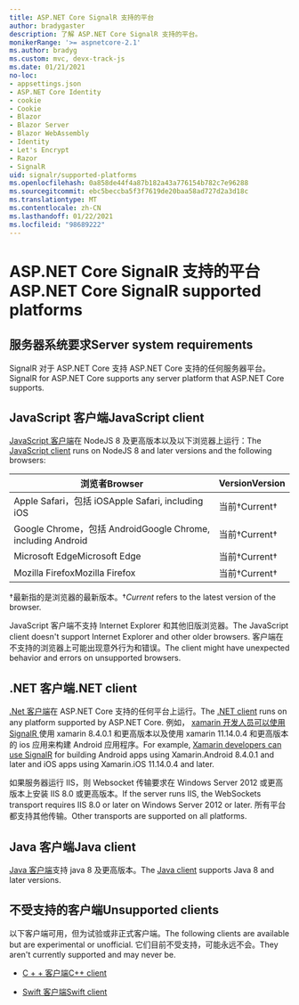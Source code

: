 ```yaml
---
title: ASP.NET Core SignalR 支持的平台
author: bradygaster
description: 了解 ASP.NET Core SignalR 支持的平台。
monikerRange: '>= aspnetcore-2.1'
ms.author: bradyg
ms.custom: mvc, devx-track-js
ms.date: 01/21/2021
no-loc:
- appsettings.json
- ASP.NET Core Identity
- cookie
- Cookie
- Blazor
- Blazor Server
- Blazor WebAssembly
- Identity
- Let's Encrypt
- Razor
- SignalR
uid: signalr/supported-platforms
ms.openlocfilehash: 0a858de44f4a87b182a43a776154b782c7e96288
ms.sourcegitcommit: ebc5beccba5f3f7619de20baa58ad727d2a3d18c
ms.translationtype: MT
ms.contentlocale: zh-CN
ms.lasthandoff: 01/22/2021
ms.locfileid: "98689222"
---
```

# <a name="aspnet-core-no-locsignalr-supported-platforms"></a><span data-ttu-id="0bf60-103">ASP.NET Core SignalR 支持的平台</span><span class="sxs-lookup"><span data-stu-id="0bf60-103">ASP.NET Core SignalR supported platforms</span></span>

## <a name="server-system-requirements"></a><span data-ttu-id="0bf60-104">服务器系统要求</span><span class="sxs-lookup"><span data-stu-id="0bf60-104">Server system requirements</span></span>

<span data-ttu-id="0bf60-105">SignalR 对于 ASP.NET Core 支持 ASP.NET Core 支持的任何服务器平台。</span><span class="sxs-lookup"><span data-stu-id="0bf60-105">SignalR for ASP.NET Core supports any server platform that ASP.NET Core supports.</span></span>

## <a name="javascript-client"></a><span data-ttu-id="0bf60-106">JavaScript 客户端</span><span class="sxs-lookup"><span data-stu-id="0bf60-106">JavaScript client</span></span>

<span data-ttu-id="0bf60-107">[JavaScript 客户端](xref:signalr/javascript-client)在 NodeJS 8 及更高版本以及以下浏览器上运行：</span><span class="sxs-lookup"><span data-stu-id="0bf60-107">The [JavaScript client](xref:signalr/javascript-client) runs on NodeJS 8 and later versions and the following browsers:</span></span>

| <span data-ttu-id="0bf60-108">浏览者</span><span class="sxs-lookup"><span data-stu-id="0bf60-108">Browser</span></span>                          | <span data-ttu-id="0bf60-109">Version</span><span class="sxs-lookup"><span data-stu-id="0bf60-109">Version</span></span>         |
| -------------------------------- | --------------- |
| <span data-ttu-id="0bf60-110">Apple Safari，包括 iOS</span><span class="sxs-lookup"><span data-stu-id="0bf60-110">Apple Safari, including iOS</span></span>      | <span data-ttu-id="0bf60-111">当前&dagger;</span><span class="sxs-lookup"><span data-stu-id="0bf60-111">Current&dagger;</span></span> |
| <span data-ttu-id="0bf60-112">Google Chrome，包括 Android</span><span class="sxs-lookup"><span data-stu-id="0bf60-112">Google Chrome, including Android</span></span> | <span data-ttu-id="0bf60-113">当前&dagger;</span><span class="sxs-lookup"><span data-stu-id="0bf60-113">Current&dagger;</span></span> |
| <span data-ttu-id="0bf60-114">Microsoft Edge</span><span class="sxs-lookup"><span data-stu-id="0bf60-114">Microsoft Edge</span></span>                   | <span data-ttu-id="0bf60-115">当前&dagger;</span><span class="sxs-lookup"><span data-stu-id="0bf60-115">Current&dagger;</span></span> |
| <span data-ttu-id="0bf60-116">Mozilla Firefox</span><span class="sxs-lookup"><span data-stu-id="0bf60-116">Mozilla Firefox</span></span>                  | <span data-ttu-id="0bf60-117">当前&dagger;</span><span class="sxs-lookup"><span data-stu-id="0bf60-117">Current&dagger;</span></span> |

<span data-ttu-id="0bf60-118">&dagger;最新指的是浏览器的最新版本。</span><span class="sxs-lookup"><span data-stu-id="0bf60-118">&dagger;*Current* refers to the latest version of the browser.</span></span>

<span data-ttu-id="0bf60-119">JavaScript 客户端不支持 Internet Explorer 和其他旧版浏览器。</span><span class="sxs-lookup"><span data-stu-id="0bf60-119">The JavaScript client doesn't support Internet Explorer and other older browsers.</span></span> <span data-ttu-id="0bf60-120">客户端在不支持的浏览器上可能出现意外行为和错误。</span><span class="sxs-lookup"><span data-stu-id="0bf60-120">The client might have unexpected behavior and errors on unsupported browsers.</span></span>

## <a name="net-client"></a><span data-ttu-id="0bf60-121">.NET 客户端</span><span class="sxs-lookup"><span data-stu-id="0bf60-121">.NET client</span></span>

<span data-ttu-id="0bf60-122">[.Net 客户端](xref:signalr/dotnet-client)在 ASP.NET Core 支持的任何平台上运行。</span><span class="sxs-lookup"><span data-stu-id="0bf60-122">The [.NET client](xref:signalr/dotnet-client) runs on any platform supported by ASP.NET Core.</span></span> <span data-ttu-id="0bf60-123">例如， [xamarin 开发人员可以使用 SignalR ](https://github.com/aspnet/Announcements/issues/305)使用 xamarin 8.4.0.1 和更高版本以及使用 xamarin 11.14.0.4 和更高版本的 ios 应用来构建 Android 应用程序。</span><span class="sxs-lookup"><span data-stu-id="0bf60-123">For example, [Xamarin developers can use SignalR](https://github.com/aspnet/Announcements/issues/305) for building Android apps using Xamarin.Android 8.4.0.1 and later and iOS apps using Xamarin.iOS 11.14.0.4 and later.</span></span>

<span data-ttu-id="0bf60-124">如果服务器运行 IIS，则 Websocket 传输要求在 Windows Server 2012 或更高版本上安装 IIS 8.0 或更高版本。</span><span class="sxs-lookup"><span data-stu-id="0bf60-124">If the server runs IIS, the WebSockets transport requires IIS 8.0 or later on Windows Server 2012 or later.</span></span> <span data-ttu-id="0bf60-125">所有平台都支持其他传输。</span><span class="sxs-lookup"><span data-stu-id="0bf60-125">Other transports are supported on all platforms.</span></span>

## <a name="java-client"></a><span data-ttu-id="0bf60-126">Java 客户端</span><span class="sxs-lookup"><span data-stu-id="0bf60-126">Java client</span></span>

<span data-ttu-id="0bf60-127">[Java 客户端](xref:signalr/java-client)支持 java 8 及更高版本。</span><span class="sxs-lookup"><span data-stu-id="0bf60-127">The [Java client](xref:signalr/java-client) supports Java 8 and later versions.</span></span>

## <a name="unsupported-clients"></a><span data-ttu-id="0bf60-128">不受支持的客户端</span><span class="sxs-lookup"><span data-stu-id="0bf60-128">Unsupported clients</span></span>

<span data-ttu-id="0bf60-129">以下客户端可用，但为试验或非正式客户端。</span><span class="sxs-lookup"><span data-stu-id="0bf60-129">The following clients are available but are experimental or unofficial.</span></span> <span data-ttu-id="0bf60-130">它们目前不受支持，可能永远不会。</span><span class="sxs-lookup"><span data-stu-id="0bf60-130">They aren't currently supported and may never be.</span></span>

* <span data-ttu-id="0bf60-131">[C + + 客户端](https://github.com/aspnet/SignalR-Client-Cpp)</span><span class="sxs-lookup"><span data-stu-id="0bf60-131">[C++ client](https://github.com/aspnet/SignalR-Client-Cpp)</span></span>

* <span data-ttu-id="0bf60-132">[Swift 客户端](https://github.com/moozzyk/SignalR-Client-Swift)</span><span class="sxs-lookup"><span data-stu-id="0bf60-132">[Swift client](https://github.com/moozzyk/SignalR-Client-Swift)</span></span>
